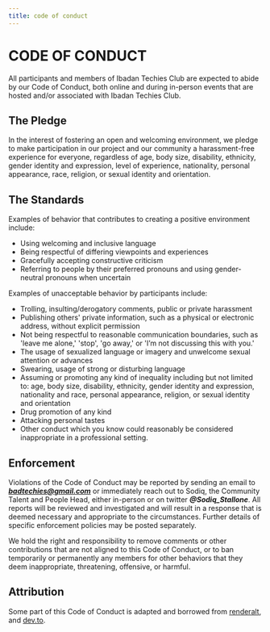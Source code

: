 ```yaml
---
title: code of conduct
---
```


<h1 className="text-5xl tracking-[-.10em] font-black">CODE OF CONDUCT</h1>

<div className="
    underline underline-offset-2 text-2xl 
    font-light italic tracking-[.2em] py-10"
>
All participants and members of Ibadan Techies Club are expected to abide by our Code of Conduct, both online and during in-person events that are hosted and/or associated with Ibadan Techies Club.
</div>

## The Pledge
In the interest of fostering an open and welcoming environment, we pledge to make participation in our project and our community a harassment-free experience for everyone, regardless of age, body size, disability, ethnicity, gender identity and expression, level of experience, nationality, personal appearance, race, religion, or sexual identity and orientation.

## The Standards
Examples of behavior that contributes to creating a positive environment include:

- Using welcoming and inclusive language
- Being respectful of differing viewpoints and experiences
- Gracefully accepting constructive criticism
- Referring to people by their preferred pronouns and using gender-neutral pronouns when uncertain

<p className="py-8">Examples of unacceptable behavior by participants include:</p>

- Trolling, insulting/derogatory comments, public or private harassment
- Publishing others' private information, such as a physical or electronic address, without explicit permission
- Not being respectful to reasonable communication boundaries, such as 'leave me alone,' 'stop', 'go away,' or 'I’m not discussing this with you.'
- The usage of sexualized language or imagery and unwelcome sexual attention or advances
- Swearing, usage of strong or disturbing language
- Assuming or promoting any kind of inequality including but not limited to: age, body size, disability, ethnicity, gender identity and expression, nationality and race, personal appearance, religion, or sexual identity and orientation
- Drug promotion of any kind
- Attacking personal tastes
- Other conduct which you know could reasonably be considered inappropriate in a professional setting.

## Enforcement
Violations of the Code of Conduct may be reported by sending an email to ***badtechies@gmail.com*** or immediately reach out to Sodiq, the Community Talent and People Head, either in-person or on twitter ***@Sodiq_Stallone***. All reports will be reviewed and investigated and will result in a response that is deemed necessary and appropriate to the circumstances. Further details of specific enforcement policies may be posted separately.


We hold the right and responsibility to remove comments or other contributions that are not aligned to this Code of Conduct, or to ban temporarily or permanently any members for other behaviors that they deem inappropriate, threatening, offensive, or harmful. 

## Attribution
Some part of this Code of Conduct is adapted and borrowed from [renderalt](https://renderatl.com), and [dev.to](https://dev.to/).
